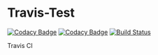 # Travis-Test
[![Codacy Badge](https://api.codacy.com/project/badge/Grade/e0aa13ef56504b8eb5d159b9117b45f0)](https://app.codacy.com/manual/xuke100/bessy.top.github.io?utm_source=github.com&utm_medium=referral&utm_content=xuke100/bessy.top.github.io&utm_campaign=Badge_Grade_Dashboard)
[![Codacy Badge](https://app.codacy.com/project/badge/Coverage/54c7ebd61132484ca0fb2adff442e9ef)](https://www.codacy.com/manual/xuke100/bessy.top.github.io?utm_source=github.com&utm_medium=referral&utm_content=xuke100/bessy.top.github.io&utm_campaign=Badge_Coverage)
[![Build Status](https://travis-ci.org/Azure-Q/Travis-Test.svg?branch=master)](https://travis-ci.org/Azure-Q/Travis-Test)




Travis  CI
